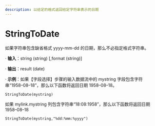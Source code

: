 ```yaml
---
description: 以给定的格式返回给定字符串表示的日期
---
```


# StringToDate

如果字符串包含缺省格式 yyyy-mm-dd 的日期，那么不必指定格式字符串。

· **输入**：string (string) \[,format (string)]

· **输出**：result (date)

· **示例**：如果【字段选择】步骤的输入数据流中的 mystring 字段包含字符串“1958–08–18”，那么以下函数将返回日期 1958–08–18。

`StringToDate(mystring)`

如果 mylink.mystring 列包含字符串“18:08:1958”，那么以下函数将返回日期 1958–08–18

`StringToDate(mystring,"%dd:%mm:%yyyy")`
